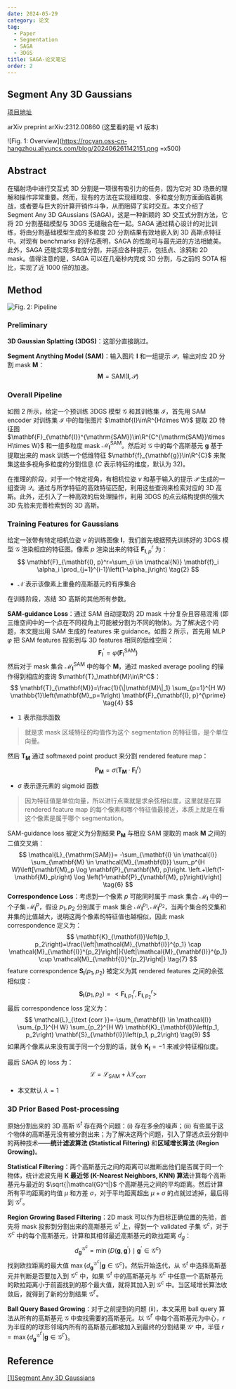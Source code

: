 ```yaml
---
date: 2024-05-29
category: 论文
tag:
  - Paper
  - Segmentation
  - SAGA
  - 3DGS
title: SAGA-论文笔记
order: 2
---
```


## Segment Any 3D Gaussians

[项目地址](https://jumpat.github.io/SAGA/)

arXiv preprint arXiv:2312.00860 (这里看的是 v1 版本)

![Fig. 1: Overview](https://rocyan.oss-cn-hangzhou.aliyuncs.com/blog/202406261142151.png =x500)

## Abstract

在辐射场中进行交互式 3D 分割是一项很有吸引力的任务，因为它对 3D 场景的理解和操作非常重要。然而，现有的方法在实现细粒度、多粒度分割方面面临着挑战，或者要与巨大的计算开销作斗争，从而阻碍了实时交互。本文介绍了 Segment Any 3D GAussians (SAGA)，这是一种新颖的 3D 交互式分割方法，它将 2D 分割基础模型与 3DGS 无缝融合在一起。SAGA 通过精心设计的对比训练，将由分割基础模型生成的多粒度 2D 分割结果有效地嵌入到 3D 高斯点特征中。对现有 benchmarks 的评估表明，SAGA 的性能可与最先进的方法相媲美。此外，SAGA 还能实现多粒度分割，并适应各种提示，包括点、涂鸦和 2D mask。值得注意的是，SAGA 可以在几毫秒内完成 3D 分割，与之前的 SOTA 相比，实现了近 1000 倍的加速。

## Method

![Fig. 2: Pipeline](https://rocyan.oss-cn-hangzhou.aliyuncs.com/blog/202406261143185.png)

### Preliminary

**3D Gaussian Splatting (3DGS)**：这部分直接跳过。

**Segment Anything Model (SAM)**：输入图片 $\mathbf{I}$ 和一组提示 $\mathcal{P}$，输出对应 2D 分割 mask $\mathbf{M}$：
$$
\mathbf{M}=\mathrm{SAM}(\mathbf{I},\mathcal{P})
\tag{1}
$$

### Overall Pipeline

如图 2 所示，给定一个预训练 3DGS 模型 $\mathcal{G}$ 和其训练集 $\mathcal{I}$，首先用 SAM encoder 对训练集 $\mathcal{I}$ 中的每张图片 $\mathbf{I}\in\R^{H\times W}$ 提取 2D 特征图 $\mathbf{F}_{\mathbf{I}}^{\mathrm{SAM}}\in\R^{C^{\mathrm{SAM}}\times H\times W}$ 和一组多粒度 mask $\mathcal{M}^{\mathrm{SAM}}_{\mathbf{I}}$。然后对 $\mathcal{G}$ 中的每个高斯基元 $\mathbf{g}$ 基于提取出来的 mask 训练一个低维特征 $\mathbf{f}_{\mathbf{g}}\in\R^{C}$ 来聚集这些多视角多粒度的分割信息 ($C$ 表示特征的维度，默认为 32)。

在推理的阶段，对于一个特定视角，有相机位姿 $v$ 和基于输入的提示 $\mathcal{P}$ 生成的一组查询 $\mathcal{Q}$。通过与所学特征的高效特征匹配，利用这些查询来检索对应的 3D 高斯。此外，还引入了一种高效的后处理操作，利用 3DGS 的点云结构提供的强大 3D 先验来完善检索到的 3D 高斯。

### Training Features for Gaussians

给定一张带有特定相机位姿 $v$ 的训练图像 $\mathbf{I}$，我们首先根据预先训练好的 3DGS 模型 $\mathcal{G}$ 渲染相应的特征图。像素 $p$ 渲染出来的特征 $\mathbf{F}^r_{\mathbf{I},p}$ 为：
$$
\mathbf{F}_{\mathbf{I}, p}^r=\sum_{i \in \mathcal{N}} \mathbf{f}_i \alpha_i \prod_{j=1}^{i-1}\left(1-\alpha_j\right)
\tag{2}
$$

- $\mathcal{N}$ 表示该像素上重叠的高斯基元的有序集合

在训练阶段，冻结 3D 高斯的其他所有参数。

**SAM-guidance Loss**：通过 SAM 自动提取的 2D mask 十分复杂且容易混淆 (即三维空间中的一个点在不同视角上可能被分割为不同的物体)。为了解决这个问题，本文提出用 SAM 生成的 features 来 guidance。如图 2 所示，首先用 MLP $\varphi$ 把 SAM features 投影到与 3D features 相同的低维空间：
$$
\mathbf{F}_{\mathrm{I}}^{\prime}=\varphi\left(\mathbf{F}_{\mathrm{I}}^{\mathrm{SAM}}\right) 
\tag{3}
$$
然后对于 mask 集合 $\mathcal{M}^{\mathrm{SAM}}_{\mathbf{I}}$ 中的每个 $\mathbf{M}$，通过 masked average pooling 的操作得到相应的查询 $\mathbf{T}_\mathbf{M}\in\R^C$：
$$
\mathbf{T}_{\mathbf{M}}=\frac{1}{\|\mathbf{M}\|_1} \sum_{p=1}^{H W} \mathbb{1}\left(\mathbf{M}_p=1\right) \mathbf{F}_{\mathbf{I}, p}^{\prime}
\tag{4}
$$

- $\mathbb{1}$​ 表示指示函数

> 就是求 mask 区域特征的均值作为这个 segmentation 的特征值，是个单位向量。

然后 $\mathbf{T}_\mathbf{M}$ 通过 softmaxed point product 来分割 rendered feature map：
$$
\mathbf{P}_\mathbf{M}=\sigma(\mathbf{T}_\mathbf{M}\cdot\mathbf{F}_\mathbf{I}^r)
\tag{5}
$$

- $\sigma$​ 表示逐元素的 sigmoid 函数

> 因为特征值是单位向量，所以进行点乘就是求余弦相似度，这里就是在算 rendered feature map 的每个像素和哪个特征值最接近，本质上就是在看这个像素是属于哪个 segmentation。

SAM-guidance loss 被定义为分割结果 $\mathbf{P}_\mathbf{M}$ 与相应 SAM 提取的 mask $\mathbf{M}$ 之间的二值交叉熵：
$$
\mathcal{L}_{\mathrm{SAM}}=  -\sum_{\mathbf{I} \in \mathcal{I}} \sum_{\mathbf{M} \in \mathcal{M}_{\mathbf{I}}} \sum_p^{H W}\left[\mathbf{M}_p \log \mathbf{P}_{\mathbf{M}, p}\right. 
 \left.+\left(1-\mathbf{M}_p\right) \log \left(1-\mathbf{P}_{\mathbf{M}, p}\right)\right]
\tag{6}
$$
**Correspondence Loss**：考虑到一个像素 $p$ 可能同时属于 mask 集合 $\mathcal{M}_{\mathbf{I}}$ 中的一个子集 $\mathcal{M}_{\mathbf{I}}^{p}$，假设 $p_1,p_2$ 分别属于 mask 集合 $\mathcal{M}_{\mathbf{I}}^{p_1},\mathcal{M}_{\mathbf{I}}^{p_2}$，当两个集合的交集和并集的比值越大，说明这两个像素的特征值也越相似，因此 mask correspondence 定义为：
$$
\mathbf{K}_{\mathbf{I}}\left(p_1, p_2\right)=\frac{\left|\mathcal{M}_{\mathbf{I}}^{p_1} \cap \mathcal{M}_{\mathbf{I}}^{p_2}\right|}{\left|\mathcal{M}_{\mathbf{I}}^{p_1} \cup \mathcal{M}_{\mathbf{I}}^{p_2}\right|} 
\tag{7}
$$
feature correspondence $\mathbf{S}_{\mathbf{I}}(p_1,p_2)$ 被定义为其 rendered features 之间的余弦相似度：
$$
\mathbf{S}_{\mathbf{I}}(p_1,p_2)=<\mathbf{F}_{\mathbf{I},p_1}^r,\mathbf{F}_{\mathbf{I},p_2}^r>
\tag{8}
$$
最后 correspondence loss 定义为：
$$
\mathcal{L}_{\text {corr }}=-\sum_{\mathbf{I} \in \mathcal{I}} \sum_{p_1}^{H W} \sum_{p_2}^{H W} \mathbf{K}_{\mathbf{I}}\left(p_1, p_2\right) \mathbf{S}_{\mathbf{I}}\left(p_1, p_2\right)
\tag{9}
$$
如果两个像素从来没有属于同一个分割的话，就令 $\mathbf{K}_\mathbf{I}=-1$ 来减少特征相似度。

最后 SAGA 的 loss 为：
$$
\mathcal{L}=\mathcal{L}_{\mathrm{SAM}}+\lambda\mathcal{L}_{\mathrm{corr}}
\tag{10}
$$

- 本文默认 $\lambda=1$​

### 3D Prior Based Post-processing

原始分割出来的 3D 高斯 $\mathcal{G}^t$​ 存在两个问题：(i) 存在多余的噪声；(ii) 有些属于这个物体的高斯基元没有被分割出来；为了解决这两个问题，引入了穿透点云分割中的两种技术——**统计滤波算法 (Statistical Filtering)** 和**区域增长算法 (Region Growing)**。

**Statistical Filtering**：两个高斯基元之间的距离可以推断出他们是否属于同一个物体，统计滤波先用 **K 最近邻 (K-Nearest Neighbors, KNN) 算法**计算每个高斯基元与最近的 $\sqrt{|\mathcal{G}^t|}$ 个高斯基元之间的平均距离。然后计算所有平均距离的均值 $\mu$ 和方差 $\sigma$，对于平均距离超出 $\mu+\sigma$ 的点就过滤掉，最后得到 $\mathcal{G}^{t'}$。

**Region Growing Based Filtering**：2D mask 可以作为目标正确位置的先验，首先将 mask 投影到分割出来的高斯基元 $\mathcal{G}^t$ 上，得到一个 validated 子集 $\mathcal{G}^c$，对于 $\mathcal{G}^c$ 中的每个高斯基元，计算和其相邻最近高斯基元的欧拉距离 $d_g$​：
$$
d_{\mathbf{g}}^{\mathcal{G}^c}=\min \left\{D\left(\mathbf{g}, \mathbf{g}^{\prime}\right) \mid \mathbf{g}^{\prime} \in \mathcal{G}^c\right\}
\tag{11}
$$
找到欧拉距离的最大值 $\max\{d_{\mathbf{g}}^{\mathcal{G}^c}|\mathbf{g}\in\mathcal{G}^c\}$。然后开始迭代，从 $\mathcal{G}^t$ 中选择高斯基元并判断是否要加入到 $\mathcal{G}^c$ 中，如果 $\mathcal{G}^t$ 中的高斯基元与 $\mathcal{G}^c$ 中任意一个高斯基元的欧拉距离小于前面找到的那个最大值，就将其加入到 $\mathcal{G}^c$ 中。当区域增长算法收敛后，就得到了新的分割结果 $\mathcal{G}^{t'}$​。

**Ball Query Based Growing**：对于之前提到的问题 (ii)，本文采用 ball query 算法从所有的高斯基元 $\mathcal{G}$ 中查找需要的高斯基元。以 $\mathcal{G}^{t'}$ 中每个高斯基元为中心，$r$ 为半径的的球形邻域内所有的高斯基元都被加入到最终的分割结果 $\mathcal{G^s}$ 中，半径 $r=\max\{d_{\mathbf{g}}^{\mathcal{G}^{t'}}|\mathbf{g}\in\mathcal{G}^{t'}\}$。

## Reference

[[1]Segment Any 3D Gaussians](https://arxiv.org/abs/2312.00860v1)